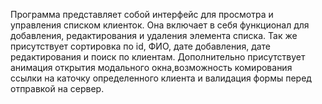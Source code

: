 Программа представляет собой интерфейс для просмотра и управления списком клиенток. Она включает в себя функционал для добавления, 
редактирования и удаления элемента списка. Так же присутствует сортировка по id, ФИО, дате добавления, дате редактирования и поиск
по клиентам.
Дополнительно присутствует анимация открытия модального окна,возможность комирования ссылки на каточку определенного клиента
и валидация формы перед отправкой на сервер.
